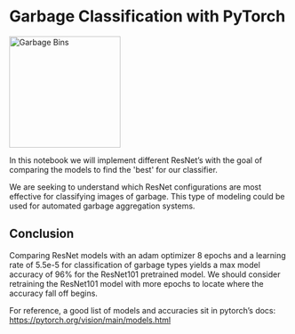# Garbage Classification with PyTorch
<img src="https://external-content.duckduckgo.com/iu/?u=https%3A%2F%2Fwebstockreview.net%2Fimages%2Fgarbage-clipart-wastebin-16.png&f=1&nofb=1" alt="Garbage Bins" height="200"/>

In this notebook we will implement different ResNet’s with the goal of comparing the models to find the 'best' for our classifier.

We are seeking to understand which ResNet configurations are most effective for classifying images of garbage. This type of modeling could be used for automated garbage aggregation systems.

## Conclusion

Comparing ResNet models with an adam optimizer 8 epochs and a learning rate of 5.5e-5 for classification of garbage types yields a max model accuracy of 96% for the ResNet101 pretrained model. We should consider retraining the ResNet101 model with more epochs to locate where the accuracy fall off begins.

For reference, a good list of models and accuracies sit in pytorch’s docs: https://pytorch.org/vision/main/models.html